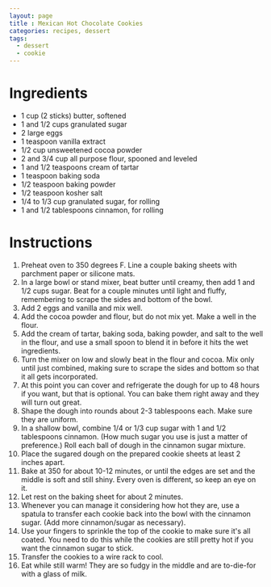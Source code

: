 ```yaml
---
layout: page
title : Mexican Hot Chocolate Cookies
categories: recipes, dessert
tags:
  - dessert
  - cookie
---
```


# Ingredients

* 1 cup (2 sticks) butter, softened
* 1 and 1/2 cups granulated sugar
* 2 large eggs
* 1 teaspoon vanilla extract
* 1/2 cup unsweetened cocoa powder
* 2 and 3/4 cup all purpose flour, spooned and leveled
* 1 and 1/2 teaspoons cream of tartar
* 1 teaspoon baking soda
* 1/2 teaspoon baking powder
* 1/2 teaspoon kosher salt
* 1/4 to 1/3 cup granulated sugar, for rolling
* 1 and 1/2 tablespoons cinnamon, for rolling

# Instructions

1. Preheat oven to 350 degrees F. Line a couple baking sheets with parchment paper or silicone mats.
2. In a large bowl or stand mixer, beat butter until creamy, then add 1 and 1/2 cups sugar. Beat for a couple minutes until light and fluffy, remembering to scrape the sides and bottom of the bowl. 
3. Add 2 eggs and vanilla and mix well.
4. Add the cocoa powder and flour, but do not mix yet. Make a well in the flour.
5. Add the cream of tartar, baking soda, baking powder, and salt to the well in the flour, and use a small spoon to blend it in before it hits the wet ingredients. 
6. Turn the mixer on low and slowly beat in the flour and cocoa. Mix only until just combined, making sure to scrape the sides and bottom so that it all gets incorporated.
7. At this point you can cover and refrigerate the dough for up to 48 hours if you want, but that is optional. You can bake them right away and they will turn out great. 
8. Shape the dough into rounds about 2-3 tablespoons each. Make sure they are uniform.
9. In a shallow bowl, combine 1/4 or 1/3 cup sugar with 1 and 1/2 tablespoons cinnamon. (How much sugar you use is just a matter of preference.) Roll each ball of dough in the cinnamon sugar mixture. 
10. Place the sugared dough on the prepared cookie sheets at least 2 inches apart. 
11. Bake at 350 for about 10-12 minutes, or until the edges are set and the middle is soft and still shiny. Every oven is different, so keep an eye on it.
12. Let rest on the baking sheet for about 2 minutes.
13. Whenever you can manage it considering how hot they are, use a spatula to transfer each cookie back into the bowl with the cinnamon sugar. (Add more cinnamon/sugar as necessary).
14. Use your fingers to sprinkle the top of the cookie to make sure it's all coated. You need to do this while the cookies are still pretty hot if you want the cinnamon sugar to stick. 
15. Transfer the cookies to a wire rack to cool.
16. Eat while still warm! They are so fudgy in the middle and are to-die-for with a glass of milk.